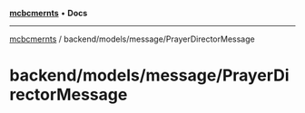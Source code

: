 [**mcbcmernts**](../../../../README.md) • **Docs**

---

[mcbcmernts](../../../../modules.md) /
backend/models/message/PrayerDirectorMessage

# backend/models/message/PrayerDirectorMessage
